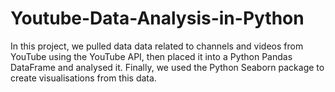 # Youtube-Data-Analysis-in-Python
In this project, we pulled data data related to channels and videos from YouTube using the YouTube API, then placed it into a Python Pandas DataFrame and analysed it. Finally, we used the Python Seaborn package to create visualisations from this data.
